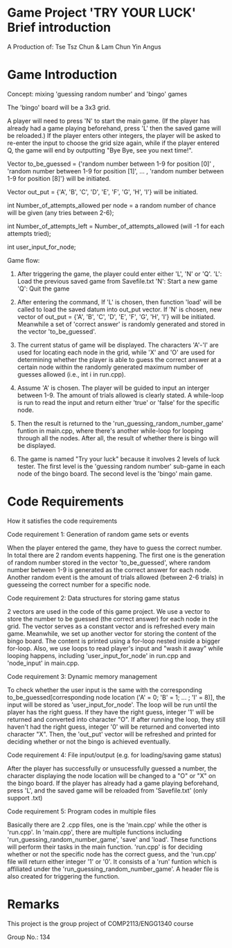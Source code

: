 # Game Project 'TRY YOUR LUCK' Brief introduction

A Production of: Tse Tsz Chun & Lam Chun Yin Angus

# Game Introduction

Concept: mixing 'guessing random number' and 'bingo' games

The 'bingo' board will be a 3x3 grid.

A player will need to press 'N' to start the main game. (If the player has already had a game playing beforehand, press 'L' then the saved game will be reloaded.) If the player enters other integers, the player will be asked to re-enter the input to choose the grid size again, while if the player entered Q, the game will end by outputting "Bye Bye, see you next time!". 

Vector to_be_guessed = {'random number between 1-9 for position [0]' , 'random number between 1-9 for position [1]', ... , 'random number between 1-9 for position [8]'} will be initiated. 

Vector out_put = {'A', 'B', 'C', 'D', 'E', 'F', 'G', 'H', 'I'} will be initiated.

int Number_of_attempts_allowed per node = a random number of chance will be given (any tries between 2-6);

int Number_of_attempts_left = Number_of_attempts_allowed (will -1 for each attempts tried);

int user_input_for_node;

Game flow:

1. After triggering the game, the player could enter either 'L', 'N' or 'Q'.
'L': Load the previous saved game from Savefile.txt
'N': Start a new game
'Q': Quit the game

2. After entering the command, 
If 'L' is chosen, then function 'load' will be called to load the saved datum into out_put vector.
If 'N' is chosen, new vector of out_put = {'A', 'B', 'C', 'D', 'E', 'F', 'G', 'H', 'I'} will be initiated. Meanwhile a set of 'correct answer' is randomly generated and stored in the vector 'to_be_guessed'.

3. The current status of game will be displayed. The characters 'A'-'I' are used for locating each node in the grid, while 'X' and 'O' are used for determining whether the player is able to guess the correct answer at a certain node within the randomly generated maximum number of guesses allowed (i.e., int i in run.cpp).

4. Assume 'A' is chosen. The player will be guided to input an interger between 1-9. The amount of trials allowed is clearly stated. A while-loop is run to read the input and return either 'true' or 'false' for the specific node.

5. Then the result is returned to the 'run_guessing_random_number_game' funtion in main.cpp, where there's another while-loop for looping through all the nodes. After all, the result of whether there is bingo will be displayed.

6. The game is named "Try your luck" because it involves 2 levels of luck tester. The first level is the 'guessing random number' sub-game in each node of the bingo board. The second level is the 'bingo' main game.

# Code Requirements

How it satisfies the code requirements

Code requirement 1: Generation of random game sets or events

When the player entered the game, they have to guess the correct number. In total there are 2 random events happening. The first one is the generation of random number stored in the vector 'to_be_guessed', where random number between 1-9 is generated as the correct answer for each node. Another random event is the amount of trials allowed (between 2-6 trials) in guesseing the correct number for a specific node.

Code requirement 2: Data structures for storing game status

2 vectors are used in the code of this game project.
We use a vector to store the number to be guessed (the correct answer) for each node in the grid. The vector serves as a constant vector and is refreshed every main game. Meanwhile, we set up another vector for storing the content of the bingo board. The content is printed using a for-loop nested inside a bigger for-loop. Also, we use loops to read player's input and "wash it away" while looping happens, including 'user_input_for_node' in run.cpp and 'node_input' in main.cpp.

Code requirement 3: Dynamic memory management

To check whether the user input is the same with the corresponding to_be_guessed[corresponding node location ('A' = 0; 'B' = 1; ... ; 'I' = 8)], the input will be stored as 'user_input_for_node'. The loop will be run until the player has the right guess. If they have the right guess, integer '1' will be returned and converted into character "O". If after running the loop, they still haven't had the right guess, integer '0' will be returned and converted into character "X". Then, the 'out_put' vector will be refreshed and printed for deciding whether or not the bingo is achieved eventually.

Code requirement 4: File input/output (e.g. for loading/saving game status)

After the player has successfully or unsucessfully guessed a number, the character displaying the node location will be changed to a "O" or "X" on the bingo board. If the player has already had a game playing beforehand, press 'L', and the saved game will be reloaded from 'Savefile.txt' (only support .txt)

Code requirement 5: Program codes in multiple files

Basically there are 2 .cpp files, one is the 'main.cpp' while the other is 'run.cpp'. In 'main.cpp', there are multiple functions including 'run_guessing_random_number_game', 'save' and 'load'. These functions will perform their tasks in the main function. 'run.cpp' is for deciding whether or not the specific node has the correct guess, and the 'run.cpp' file will return either integer '1' or '0'. It consists of a 'run' funtion which is affiliated under the 'run_guessing_random_number_game'. A header file is also created for triggering the function.

# Remarks

This project is the group project of COMP2113/ENGG1340 course

Group No.: 134
